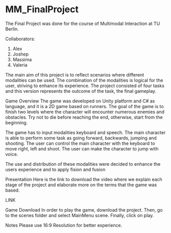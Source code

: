 # MM_FinalProject

The Final Project was done for the course of Multimodal Interaction at TU Berlin.

Collaborators:
  1. Alex
  2. Joshep
  3. Massima
  4. Valeria 

The main aim of this project is to reflect scenarios where different modalities can be used. The combination of the modalities is logical for the user, striving to enhance its experience. The project consisted of four tasks and this version represents the outcome of the task, the final gameplay. 

Game  Overview
The game was developed on Unity platform and C# as language, and it is a 2D game based on runners. The goal of the game is to finish two levels where the character will encounter numerous enemies and obstacles. Try not to die before reaching the end, otherwise, start from the beginning.

The game has to input modalities keyboard and speech. The main character is able to perform some task as going forward, backwards, jumping and shooting. The user can control the main character with the keyboard to move right, left and shoot. The user can make the character to jump with voice. 

The use and distribution of these modalities were decided to enhance the users experience and to apply fision and fusion

Presentation
Here is the link to download the video where we explain each stage of the project and elaborate more on the terms that the game was based. 

LINK

Game  Download
In order to play the game, download the project. Then, go to the scenes folder and select MainMenu scene. Finally, click on play.

Notes
Please use 16:9 Resolution for better experience. 
